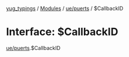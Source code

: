[yug_typings](../README.md) / [Modules](../modules.md) / [ue/puerts](../modules/ue_puerts.md) / $CallbackID

# Interface: $CallbackID

[ue/puerts](../modules/ue_puerts.md).$CallbackID
